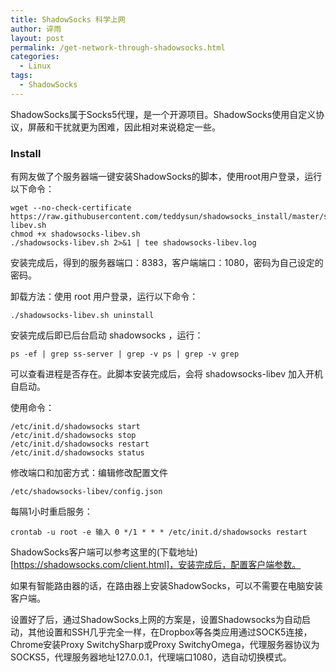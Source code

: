 ```yaml
---
title: ShadowSocks 科学上网
author: 谇雨
layout: post
permalink: /get-network-through-shadowsocks.html
categories:
  - Linux
tags:
  - ShadowSocks
---
```


ShadowSocks属于Socks5代理，是一个开源项目。ShadowSocks使用自定义协议，屏蔽和干扰就更为困难，因此相对来说稳定一些。

### Install

有网友做了个服务器端一键安装ShadowSocks的脚本，使用root用户登录，运行以下命令：

    wget --no-check-certificate https://raw.githubusercontent.com/teddysun/shadowsocks_install/master/shadowsocks-libev.sh
    chmod +x shadowsocks-libev.sh
    ./shadowsocks-libev.sh 2>&1 | tee shadowsocks-libev.log

安装完成后，得到的服务器端口：8383，客户端端口：1080，密码为自己设定的密码。

卸载方法：使用 root 用户登录，运行以下命令：

    ./shadowsocks-libev.sh uninstall

安装完成后即已后台启动 shadowsocks ，运行：

    ps -ef | grep ss-server | grep -v ps | grep -v grep

可以查看进程是否存在。此脚本安装完成后，会将 shadowsocks-libev 加入开机自启动。

使用命令：

    /etc/init.d/shadowsocks start
    /etc/init.d/shadowsocks stop
    /etc/init.d/shadowsocks restart
    /etc/init.d/shadowsocks status

修改端口和加密方式：编辑修改配置文件 

    /etc/shadowsocks-libev/config.json

每隔1小时重启服务：

    crontab -u root -e 输入 0 */1 * * * /etc/init.d/shadowsocks restart

ShadowSocks客户端可以参考这里的(下载地址)[https://shadowsocks.com/client.html]，安装完成后，配置客户端参数。

如果有智能路由器的话，在路由器上安装ShadowSocks，可以不需要在电脑安装客户端。

设置好了后，通过ShadowSocks上网的方案是，设置Shadowsocks为自动启动，其他设置和SSH几乎完全一样，在Dropbox等各类应用通过SOCK5连接，Chrome安装Proxy SwitchySharp或Proxy SwitchyOmega，代理服务器协议为SOCKS5，代理服务器地址127.0.0.1，代理端口1080，选自动切换模式。

